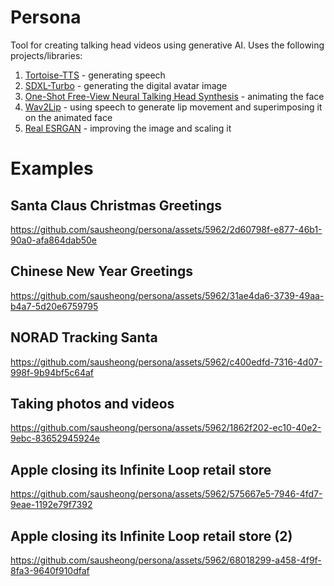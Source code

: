 # Persona

Tool for creating talking head videos using generative AI. Uses the following projects/libraries:

1. [Tortoise-TTS](https://github.com/neonbjb/tortoise-tts) - generating speech
2. [SDXL-Turbo](https://huggingface.co/stabilityai/sdxl-turbo) - generating the digital avatar image
3. [One-Shot Free-View Neural Talking Head Synthesis](https://github.com/zhanglonghao1992/One-Shot_Free-View_Neural_Talking_Head_Synthesis) - animating the face
4. [Wav2Lip](https://github.com/Rudrabha/Wav2Lip) - using speech to generate lip movement and superimposing it on the animated face
5. [Real ESRGAN](https://github.com/ai-forever/Real-ESRGAN) - improving the image and scaling it

# Examples

## Santa Claus Christmas Greetings
https://github.com/sausheong/persona/assets/5962/2d60798f-e877-46b1-90a0-afa864dab50e

## Chinese New Year Greetings
https://github.com/sausheong/persona/assets/5962/31ae4da6-3739-49aa-b4a7-5d20e6759795

## NORAD Tracking Santa
https://github.com/sausheong/persona/assets/5962/c400edfd-7316-4d07-998f-9b94bf5c64af

## Taking photos and videos
https://github.com/sausheong/persona/assets/5962/1862f202-ec10-40e2-9ebc-83652945924e

## Apple closing its Infinite Loop retail store
https://github.com/sausheong/persona/assets/5962/575667e5-7946-4fd7-9eae-1192e79f7392

## Apple closing its Infinite Loop retail store (2)
https://github.com/sausheong/persona/assets/5962/68018299-a458-4f9f-8fa3-9640f910dfaf



